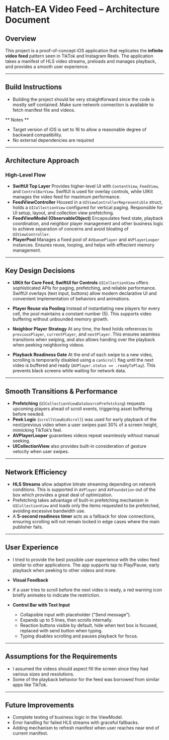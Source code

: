 
# Hatch-EA Video Feed – Architecture Document

## Overview

This project is a proof-of-concept iOS application that replicates the **infinite video feed** pattern seen in TikTok and Instagram Reels. The application takes a manifest of HLS video streams, preloads and manages playback, and provides a smooth user experience.

---

## Build Instructions

* Building the project should be very straightforward since the code is mostly self contained. Make sure network connection is available to fetch manifest file and videos.

** Notes **
* Target version of iOS is set to 16 to allow a reasonable degree of backward compatibility.
* No external dependencies are required

---

## Architecture Approach

### High-Level Flow

* **SwiftUI Top Layer**
  Provides higher-level UI with `ContentView`, `FeedView`, and `ControlBarView`. SwiftUI is used for overlay controls, while UIKit manages the video feed for maximum performance.
* **FeedViewController**
  Housed in a `UIViewControllerRepresentible` struct, holds a `UICollectionView` configured for vertical paging. Responsible for UI setup, layout, and collection view prefetching.
* **FeedViewModel (ObservableObject)**
  Encapsulates feed state, playback coordination, and neighbor player management and other business logic to achieve separation of concerns and avoid bloating of `UIViewController`.
* **PlayerPool**
  Manages a fixed pool of `AVQueuePlayer` and `AVPlayerLooper` instances. Ensures reuse, looping, and helps with effiecient memory management.


---

## Key Design Decisions

* **UIKit for Core Feed, SwiftUI for Controls**
  `UICollectionView` offers sophisticated APIs for paging, prefetching, and reliable performance. SwiftUI overlays (text input, buttons) allow modern declarative UI and convenient implementation of behaviors and animations.

* **Player Reuse via Pooling**
  Instead of instantiating new players for every cell, the pool maintains a constant number (5). This supports video buffering without unbounded memory growth.

* **Neighbor Player Strategy**
  At any time, the feed holds references to `previousPlayer`, `currentPlayer`, and `nextPlayer`. This ensures seamless transitions when swiping, and also allows handing over the playback when peeking neighboring videos.

* **Playback Readiness Gate**
  At the end of each swipe to a new video, scrolling is temporarily disabled using a `canScroll` flag until the next video is buffered and ready (`AVPlayer.status == .readyToPlay`). This prevents black screens while waiting for network data.

---

## Smooth Transitions & Performance

* **Prefetching** (`UICollectionViewDataSourcePrefetching`) requests upcoming players ahead of scroll events, triggering asset buffering before needed.
* **Peek Logic** (`scrollViewDidScroll`) was used for early playback of the next/previous video when a user swipes past 30% of a screen height, mimicking TikTok’s feel.
* **AVPlayerLooper** guarantees videos repeat seamlessly without manual seeking.
* **UICollectionView** also provides built-in consideration of gesture velocity when user swipes.

---

## Network Efficiency

* **HLS Streams** allow adaptive bitrate streaming depending on network conditions. This is supported in `AVPlayer` and `AVFoundation` out of the box which provides a great deal of optimization.
* Prefetching takes advantage of built-in prefetching mechanism in `UICollectionView` and loads only the items requested to be prefetched, avoiding excessive bandwidth use.
* A **5-second readiness timer** acts as a fallback for slow connections, ensuring scrolling will not remain locked in edge cases where the main publisher fails.

---

## User Experience

* I tried to provide the best possible user experience with the video feed similar to other applications. The app supports tap to Play/Pause, early playback when peeking to other videos and more.

* **Visual Feedback**

* If a user tries to scroll before the next video is ready, a red warning icon briefly animates to indicate the restriction.
  
* **Control Bar with Text Input**

  * Collapsible input with placeholder ("Send message").
  * Expands up to 5 lines, then scrolls internally.
  * Reaction buttons visible by default, hide when text box is focused, replaced with send button when typing.
  * Typing disables scrolling and pauses playback for focus.



---

## Assumptions for the Requirements

* I assumed the videos should aspect fill the screen since they had various sizes and resolutions.
* Some of the playback behavior for the feed was borrowed from similar apps like TikTok.

---

## Future Improvements

* Complete testing of business logic in the ViewModel.
* Error handling for failed HLS streams with graceful fallbacks.
* Adding mechanism to refresh manifest when user reaches near end of current manifest.
